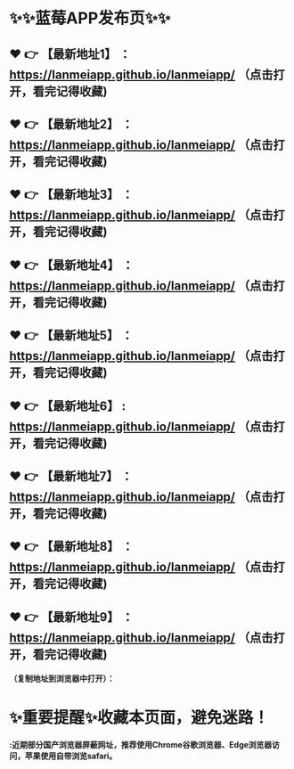 # :sparkles::sparkles:蓝莓APP发布页:sparkles::sparkles:

 :heart: :point_right: 【最新地址1】 ：https://lanmeiapp.github.io/lanmeiapp/   （点击打开，看完记得收藏)
 ------
 :heart: :point_right: 【最新地址2】 ：https://lanmeiapp.github.io/lanmeiapp/   （点击打开，看完记得收藏)
 ------
 :heart: :point_right: 【最新地址3】 ：https://lanmeiapp.github.io/lanmeiapp/   （点击打开，看完记得收藏)
 ------
 :heart: :point_right: 【最新地址4】 ：https://lanmeiapp.github.io/lanmeiapp/   （点击打开，看完记得收藏)
 ------
 :heart: :point_right: 【最新地址5】 ：https://lanmeiapp.github.io/lanmeiapp/   （点击打开，看完记得收藏)
 ------
 :heart: :point_right: 【最新地址6】 : https://lanmeiapp.github.io/lanmeiapp/   （点击打开，看完记得收藏)
 ------
 :heart: :point_right: 【最新地址7】 ：https://lanmeiapp.github.io/lanmeiapp/   （点击打开，看完记得收藏)
 ------
 :heart: :point_right: 【最新地址8】 ：https://lanmeiapp.github.io/lanmeiapp/   （点击打开，看完记得收藏)
 ------
 :heart: :point_right: 【最新地址9】 ：https://lanmeiapp.github.io/lanmeiapp/   （点击打开，看完记得收藏)
  ------

  
#### （复制地址到浏览器中打开）：
# :sparkles:重要提醒:sparkles:收藏本页面，避免迷路！
#### :近期部分国产浏览器屏蔽网址，推荐使用Chrome谷歌浏览器、Edge浏览器访问，苹果使用自带浏览safari。
